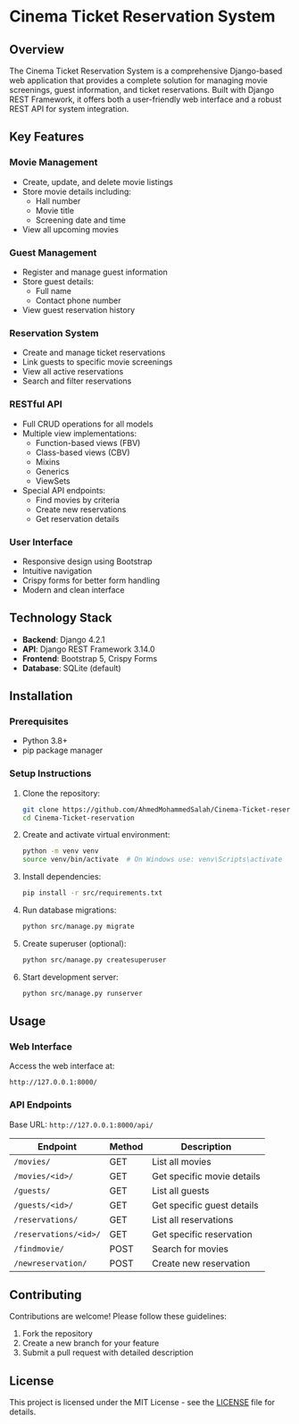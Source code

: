 # Cinema Ticket Reservation System

## Overview
The Cinema Ticket Reservation System is a comprehensive Django-based web application that provides a complete solution for managing movie screenings, guest information, and ticket reservations. Built with Django REST Framework, it offers both a user-friendly web interface and a robust REST API for system integration.

## Key Features

### Movie Management
- Create, update, and delete movie listings
- Store movie details including:
  - Hall number
  - Movie title
  - Screening date and time
- View all upcoming movies

### Guest Management
- Register and manage guest information
- Store guest details:
  - Full name
  - Contact phone number
- View guest reservation history

### Reservation System
- Create and manage ticket reservations
- Link guests to specific movie screenings
- View all active reservations
- Search and filter reservations

### RESTful API
- Full CRUD operations for all models
- Multiple view implementations:
  - Function-based views (FBV)
  - Class-based views (CBV)
  - Mixins
  - Generics
  - ViewSets
- Special API endpoints:
  - Find movies by criteria
  - Create new reservations
  - Get reservation details

### User Interface
- Responsive design using Bootstrap
- Intuitive navigation
- Crispy forms for better form handling
- Modern and clean interface

## Technology Stack
- **Backend**: Django 4.2.1
- **API**: Django REST Framework 3.14.0
- **Frontend**: Bootstrap 5, Crispy Forms
- **Database**: SQLite (default)

## Installation

### Prerequisites
- Python 3.8+
- pip package manager

### Setup Instructions
1. Clone the repository:
   ```bash
   git clone https://github.com/AhmedMohammedSalah/Cinema-Ticket-reservation.git
   cd Cinema-Ticket-reservation
   ```

2. Create and activate virtual environment:
   ```bash
   python -m venv venv
   source venv/bin/activate  # On Windows use: venv\Scripts\activate
   ```

3. Install dependencies:
   ```bash
   pip install -r src/requirements.txt
   ```

4. Run database migrations:
   ```bash
   python src/manage.py migrate
   ```

5. Create superuser (optional):
   ```bash
   python src/manage.py createsuperuser
   ```

6. Start development server:
   ```bash
   python src/manage.py runserver
   ```

## Usage

### Web Interface
Access the web interface at:
```
http://127.0.0.1:8000/
```

### API Endpoints
Base URL: `http://127.0.0.1:8000/api/`

| Endpoint              | Method | Description                     |
|-----------------------|--------|---------------------------------|
| `/movies/`            | GET    | List all movies                |
| `/movies/<id>/`       | GET    | Get specific movie details    |
| `/guests/`            | GET    | List all guests               |
| `/guests/<id>/`       | GET    | Get specific guest details    |
| `/reservations/`      | GET    | List all reservations        |
| `/reservations/<id>/` | GET    | Get specific reservation      |
| `/findmovie/`          | POST   | Search for movies             |
| `/newreservation/`    | POST   | Create new reservation        |

## Contributing
Contributions are welcome! Please follow these guidelines:
1. Fork the repository
2. Create a new branch for your feature
3. Submit a pull request with detailed description

## License
This project is licensed under the MIT License - see the [LICENSE](LICENSE) file for details.
